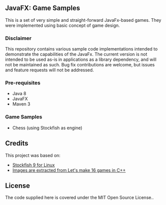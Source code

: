 ## JavaFX: Game Samples
This is a set of very simple and straight-forward JavaFx-based games. They were implemented using basic concept of game design.

### Disclaimer

This repository contains various sample code implementations intended to demonstrate the capabilities of the JavaFx. The current version is not intended to be used as-is in applications as a library dependency, and will not be maintained as such. Bug fix contributions are welcome, but issues and feature requests will not be addressed.

### Pre-requisites

- Java 8
- JavaFX
- Maven 3

### Game Samples

- Chess (using Stockfish as engine)

## Credits

This project was based on:

- [Stockfish 9 for Linux][1]
- [Images are extracted from Let's make 16 games in C++][2]

## License

The code supplied here is covered under the MIT Open Source License..

[1]: https://stockfishchess.org/
[2]: https://goo.gl/NjYoPX